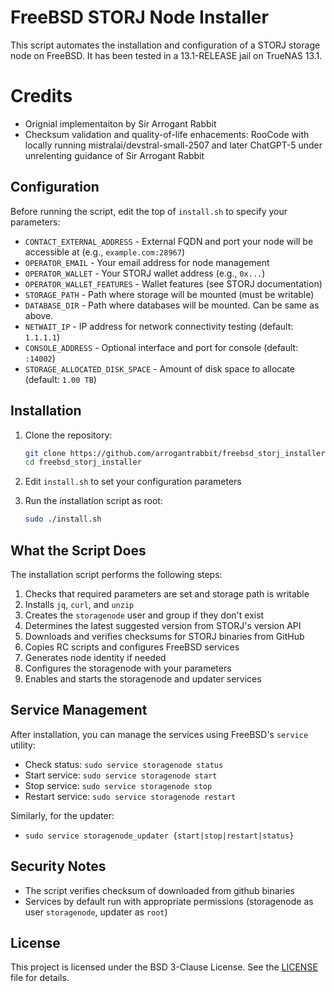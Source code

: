 # FreeBSD STORJ Node Installer

This script automates the installation and configuration of a STORJ storage node on FreeBSD. It has been tested in a 13.1-RELEASE jail on TrueNAS 13.1. 

# Credits 

- Orignial implementaiton by Sir Arrogant Rabbit
- Checksum validation and quality-of-life enhacements: RooCode with locally running mistralai/devstral-small-2507 and later ChatGPT-5 under unrelenting guidance of Sir Arrogant Rabbit 

## Configuration

Before running the script, edit the top of `install.sh` to specify your parameters:

- `CONTACT_EXTERNAL_ADDRESS` - External FQDN and port your node will be accessible at (e.g., `example.com:28967`)
- `OPERATOR_EMAIL` - Your email address for node management
- `OPERATOR_WALLET` - Your STORJ wallet address (e.g., `0x...`)
- `OPERATOR_WALLET_FEATURES` - Wallet features (see STORJ documentation)
- `STORAGE_PATH` - Path where storage will be mounted (must be writable)
- `DATABASE_DIR` - Path where databases will be mounted. Can be same as above.
- `NETWAIT_IP` - IP address for network connectivity testing (default: `1.1.1.1`)
- `CONSOLE_ADDRESS` - Optional interface and port for console (default: `:14002`)
- `STORAGE_ALLOCATED_DISK_SPACE` - Amount of disk space to allocate (default: `1.00 TB`)

## Installation

1. Clone the repository:
   ```sh
   git clone https://github.com/arrogantrabbit/freebsd_storj_installer.git
   cd freebsd_storj_installer
   ```

2. Edit `install.sh` to set your configuration parameters

3. Run the installation script as root:
   ```sh
   sudo ./install.sh
   ```

## What the Script Does

The installation script performs the following steps:

1. Checks that required parameters are set and storage path is writable
2. Installs `jq`, `curl`, and `unzip` 
3. Creates the `storagenode` user and group if they don't exist
4. Determines the latest suggested version from STORJ's version API
5. Downloads and verifies checksums for STORJ binaries from GitHub
6. Copies RC scripts and configures FreeBSD services
7. Generates node identity if needed
8. Configures the storagenode with your parameters
9. Enables and starts the storagenode and updater services

## Service Management

After installation, you can manage the services using FreeBSD's `service` utility:

- Check status: `sudo service storagenode status`
- Start service: `sudo service storagenode start`
- Stop service: `sudo service storagenode stop`
- Restart service: `sudo service storagenode restart`

Similarly, for the updater:
- `sudo service storagenode_updater {start|stop|restart|status}`

## Security Notes

- The script verifies checksum of downloaded from github binaries
- Services by default run with appropriate permissions (storagenode as user `storagenode`, updater as `root`)

## License

This project is licensed under the BSD 3-Clause License. See the [LICENSE](LICENSE) file for details.
